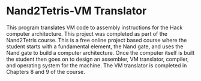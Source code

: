# Nand2Tetris-VM Translator

This program translates VM code to assembly instructions for the Hack computer architecture. This project was completed as part of the Nand2Tetris course. This is a free online project based course where the student starts with a fundamental element, the Nand gate, and uses the Nand gate to build a computer architecture. Once the computer itself is built the student then goes on to design an assembler, VM translator, compiler, and operating system for the machine. The VM translator is completed in Chapters 8 and 9 of the course. 
